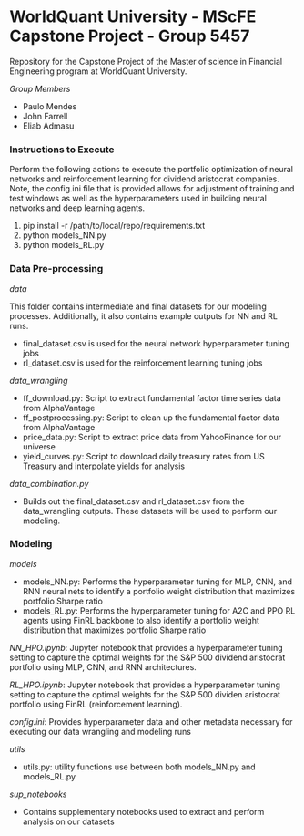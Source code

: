 # WorldQuant University - MScFE Capstone Project - Group 5457

Repository for the Capstone Project of the Master of science in Financial Engineering program at WorldQuant University.

*Group Members*
- Paulo Mendes
- John Farrell
- Eliab Admasu

### Instructions to Execute

Perform the following actions to execute the portfolio optimization of neural networks and reinforcement learning for dividend aristocrat companies. Note, the config.ini file that is provided allows for adjustment of training and test windows as well as the hyperparameters used in building neural networks and deep learning agents.

1. pip install -r /path/to/local/repo/requirements.txt
2. python models_NN.py
3. python models_RL.py

### Data Pre-processing

_data_

This folder contains intermediate and final datasets for our modeling processes. Additionally, it also contains example outputs for NN and RL runs.
- final_dataset.csv is used for the neural network hyperparameter tuning jobs
- rl_dataset.csv is used for the reinforcement learning tuning jobs


_data_wrangling_
- ff_download.py: Script to extract fundamental factor time series data from AlphaVantage
- ff_postprocessing.py: Script to clean up the fundamental factor data from AlphaVantage
- price_data.py: Script to extract price data from YahooFinance for our universe
- yield_curves.py: Script to download daily treasury rates from US Treasury and interpolate yields for analysis

_data_combination.py_
- Builds out the final_dataset.csv and rl_dataset.csv from the data_wrangling outputs. These datasets will be used to perform our modeling.

### Modeling

_models_
- models_NN.py: Performs the hyperparameter tuning for MLP, CNN, and RNN neural nets to identify a portfolio weight distribution that maximizes portfolio Sharpe ratio
- models_RL.py: Performs the hyperparameter tuning for A2C and PPO RL agents using FinRL backbone to also identify a portfolio weight distribution that maximizes portfolio Sharpe ratio

_NN_HPO.ipynb_: Jupyter notebook that provides a hyperparameter tuning setting to capture the optimal weights for the S&P 500 dividend aristocrat portfolio using MLP, CNN, and RNN architectures.

_RL_HPO.ipynb_: Jupyter notebook that provides a hyperparameter tuning setting to capture the optimal weights for the S&P 500 dividen aristocrat portfolio using FinRL (reinforcement learning).

_config.ini_: Provides hyperparameter data and other metadata necessary for executing our data wrangling and modeling runs

_utils_
- utils.py: utility functions use between both models_NN.py and models_RL.py

_sup_notebooks_
- Contains supplementary notebooks used to extract and perform analysis on our datasets
